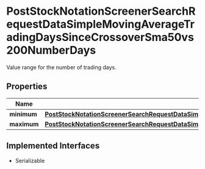 

# PostStockNotationScreenerSearchRequestDataSimpleMovingAverageTradingDaysSinceCrossoverSma50vs200NumberDays

Value range for the number of trading days.

## Properties

Name | Type | Description | Notes
------------ | ------------- | ------------- | -------------
**minimum** | [**PostStockNotationScreenerSearchRequestDataSimpleMovingAverageTradingDaysSinceCrossoverSma50vs200NumberDaysMinimum**](PostStockNotationScreenerSearchRequestDataSimpleMovingAverageTradingDaysSinceCrossoverSma50vs200NumberDaysMinimum.md) |  |  [optional]
**maximum** | [**PostStockNotationScreenerSearchRequestDataSimpleMovingAverageTradingDaysSinceCrossoverSma50vs200NumberDaysMaximum**](PostStockNotationScreenerSearchRequestDataSimpleMovingAverageTradingDaysSinceCrossoverSma50vs200NumberDaysMaximum.md) |  |  [optional]


## Implemented Interfaces

* Serializable


